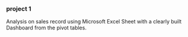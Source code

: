 ### project 1
Analysis on sales record using Microsoft Excel Sheet with a clearly built Dashboard from the pivot tables.
